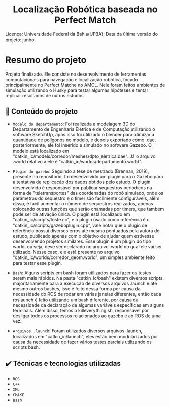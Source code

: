 <h1 align="center"> Localização Robótica baseada no Perfect Match </h1>

Licença: Universidade Federal da Bahia(UFBA);
Data da última versão do projeto: junho.

# Resumo do projeto
Projeto finalizado. Ele consiste no desenvolvimento de ferramentas computacionais para navegação e localização robótica, focado principalmente no Perfect Matche no AMCL. Nele foram feitos ambientes de simulação utilizando o Husky para testar algumas hipóteses e tentar replicar resultados de outros estudos.

## 🔨 Conteúdo do projeto

- `Modelo do departamento`: Foi realizada a modelagem 3D do Departamento de Engenharia Elétrica e de Computação utilizando o software SketchUp, após isso foi utilizado o blender para otimizar a quantidade de polígonos no modelo, e depois exportado como .dae, posteriormente, ele foi inserido e simulado no software Gazebo. O modelo está localizado em "catkin_ic/models/corredor/meshes/dpto_eletrica.dae". Já o arquivo .world relativo à ele é "catkin_ic/worlds/departamento.world".

- `Plugin do gazebo`: Seguindo a tese de mestrado (Brennan, 2019), presente no repositório, foi desenvolvido um plugin para o Gazebo para a tentativa de replicação dos dados obtidos pelo estudo. O plugin desenvolvido é responsável por publicar sequestros periódicos na forma de "teletransportes" das coordenadas do robô simulado, onde os parâmetros do sequestro e o timer são facilmente configuráveis, além disso, é facil aumentar o número de sequestros realizados, apenas colocando outras funções que serão chamadas por timers, que também pode ser de ativação única. O plugin está localizado em "catkin_ic/scripts/teste.cc", e o plugin usado como referência é o "catkin_ic/scripts/gazeboplugin.cpp", vale notar que o plugin de referência possui diversos erros até mesmo pontuados pela autora do estudo, publicado apenas com o objetivo de ajudar quem estivesse desenvolvendo projetos similares. Esse plugin é um plugin do tipo world, ou seja, deve ser declarado no arquivo .world no qual ele vai ser utilizado. Nesse caso, ele está presente no arquivo "catkin_ic/worlds/corredor_geom.world", um simples ambiente feito para testar esse plugin.

- `Bash`: Alguns scripts em bash foram utilizados para fazer os testes serem mais rápidos. Na pasta "catkin_ic/bash" existem diversos scripts, majoritariamente para a execução de diversos arquivos .launch e até mesmo outros bashes, isso é feito dessa forma por causa da necessidade do ROS de rodar em várias janelas diferentes, então cada roslaunch é feito utilizando um bash diferente, por causa da necessidade da declaração de algumas variáveis específicas em alguns terminais. Além disso, temos o killeverything.sh, responsável por desligar todos os processos relacionados ao gazebo e ao ROS de uma vez.

- `Arquivos .launch`: Foram utilizados diversos arquivos .launch, localizados em "catkin_ic/launch", eles estão bem modularizados por causa da necessidade de fazer vários testes parciais utilizando os scripts bash.


## ✔️ Técnicas e tecnologias utilizadas

- ``ROS``
- ``C++``
- ``XML``
- ``CMAKE``
- ``Bash``
